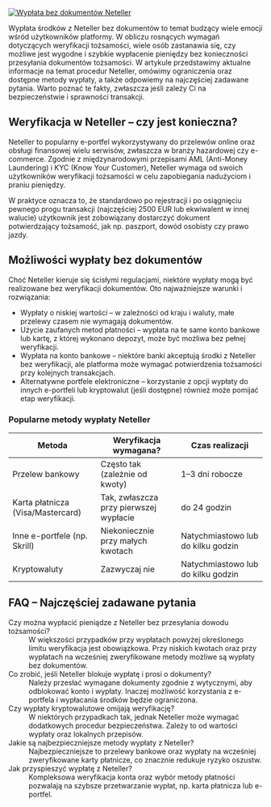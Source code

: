 [![Wypłata bez dokumentów Neteller](https://123-caf.pages.dev/gitsignup.png)](https://vrmoo.ru/Bt82HjjY)

<p>Wypłata środków z Neteller bez dokumentów to temat budzący wiele emocji wśród użytkowników platformy. W obliczu rosnących wymagań dotyczących weryfikacji tożsamości, wiele osób zastanawia się, czy możliwe jest wygodne i szybkie wypłacenie pieniędzy bez konieczności przesyłania dokumentów tożsamości. W artykule przedstawimy aktualne informacje na temat procedur Neteller, omówimy ograniczenia oraz dostępne metody wypłaty, a także odpowiemy na najczęściej zadawane pytania. Warto poznać te fakty, zwłaszcza jeśli zależy Ci na bezpieczeństwie i sprawności transakcji.</p>  <h2>Weryfikacja w Neteller – czy jest konieczna?</h2> <p>Neteller to popularny e-portfel wykorzystywany do przelewów online oraz obsługi finansowej wielu serwisów, zwłaszcza w branży hazardowej czy e-commerce. Zgodnie z międzynarodowymi przepisami AML (Anti-Money Laundering) i KYC (Know Your Customer), Neteller wymaga od swoich użytkowników weryfikacji tożsamości w celu zapobiegania nadużyciom i praniu pieniędzy.</p> <p>W praktyce oznacza to, że standardowo po rejestracji i po osiągnięciu pewnego progu transakcji (najczęściej 2500 EUR lub ekwiwalent w innej walucie) użytkownik jest zobowiązany dostarczyć dokument potwierdzający tożsamość, jak np. paszport, dowód osobisty czy prawo jazdy.</p>  <h2>Możliwości wypłaty bez dokumentów</h2> <p>Choć Neteller kieruje się ścisłymi regulacjami, niektóre wypłaty mogą być realizowane bez weryfikacji dokumentów. Oto najważniejsze warunki i rozwiązania:</p> <ul> <li>Wypłaty o niskiej wartości – w zależności od kraju i waluty, małe przelewy czasem nie wymagają dokumentów.</li> <li>Użycie zaufanych metod płatności – wypłata na te same konto bankowe lub kartę, z której wykonano depozyt, może być możliwa bez pełnej weryfikacji.</li> <li>Wypłata na konto bankowe – niektóre banki akceptują środki z Neteller bez weryfikacji, ale platforma może wymagać potwierdzenia tożsamości przy kolejnych transakcjach.</li> <li>Alternatywne portfele elektroniczne – korzystanie z opcji wypłaty do innych e-portfeli lub kryptowalut (jeśli dostępne) również może pomijać etap weryfikacji.</li> </ul>  <h3>Popularne metody wypłaty Neteller</h3> <table> <thead> <tr><th>Metoda</th><th>Weryfikacja wymagana?</th><th>Czas realizacji</th></tr> </thead> <tbody> <tr><td>Przelew bankowy</td><td>Często tak (zależnie od kwoty)</td><td>1–3 dni robocze</td></tr> <tr><td>Karta płatnicza (Visa/Mastercard)</td><td>Tak, zwłaszcza przy pierwszej wypłacie</td><td>do 24 godzin</td></tr> <tr><td>Inne e-portfele (np. Skrill)</td><td>Niekoniecznie przy małych kwotach</td><td>Natychmiastowo lub do kilku godzin</td></tr> <tr><td>Kryptowaluty</td><td>Zazwyczaj nie</td><td>Natychmiastowo lub do kilku godzin</td></tr> </tbody> </table>  <h2>FAQ – Najczęściej zadawane pytania</h2> <dl> <dt>Czy można wypłacić pieniądze z Neteller bez przesyłania dowodu tożsamości?</dt> <dd>W większości przypadków przy wypłatach powyżej określonego limitu weryfikacja jest obowiązkowa. Przy niskich kwotach oraz przy wypłatach na wcześniej zweryfikowane metody możliwe są wypłaty bez dokumentów.</dd>  <dt>Co zrobić, jeśli Neteller blokuje wypłatę i prosi o dokumenty?</dt> <dd>Należy przesłać wymagane dokumenty zgodnie z wytycznymi, aby odblokować konto i wypłaty. Inaczej możliwość korzystania z e-portfela i wypłacania środków będzie ograniczona.</dd>  <dt>Czy wypłaty kryptowalutowe omijają weryfikację?</dt> <dd>W niektórych przypadkach tak, jednak Neteller może wymagać dodatkowych procedur bezpieczeństwa. Zależy to od wartości wypłaty oraz lokalnych przepisów.</dd>  <dt>Jakie są najbezpieczniejsze metody wypłaty z Neteller?</dt> <dd>Najbezpieczniejsze to przelewy bankowe oraz wypłaty na wcześniej zweryfikowane karty płatnicze, co znacznie redukuje ryzyko oszustw.</dd>  <dt>Jak przyspieszyć wypłatę z Neteller?</dt> <dd>Kompleksowa weryfikacja konta oraz wybór metody płatności pozwalają na szybsze przetwarzanie wypłat, np. karta płatnicza lub e-portfel.</dd> </dl>